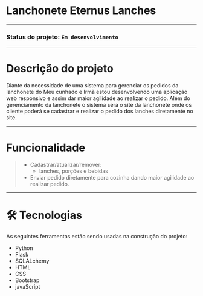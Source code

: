 # Lanchonete Eternus Lanches
---
### Status do projeto: `Em desenvolvimento`
---
# Descrição do projeto
Diante da necessidade de uma sistema para gerenciar os pedidos da lanchonete do Meu cunhado e Irmã estou desenvolvendo uma aplicação web responsivo e assim dar maior agilidade ao realizar o pedido.
Além do gerenciamento da lanchonete o sistema será o site da lanchonete onde os cliente poderá se cadastrar e realizar o pedido dos lanches diretamente no site.

---
# Funcionalidade
> - Cadastrar/atualizar/remover:
>   - lanches, porções e bebidas
> - Enviar pedido diretamente para cozinha dando maior agilidade ao realizar pedido.

---

# 🛠 Tecnologias
As seguintes ferramentas estão sendo usadas na construção do projeto:
- Python
- Flask
- SQLALchemy
- HTML
- CSS
- Bootstrap
- javaScript